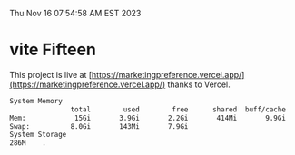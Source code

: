 Thu Nov 16 07:54:58 AM EST 2023

# vite Fifteen


This project is live at [https://marketingpreference.vercel.app/](https://marketingpreference.vercel.app/) thanks to Vercel.

```bash
System Memory
               total        used        free      shared  buff/cache   available
Mem:            15Gi       3.9Gi       2.2Gi       414Mi       9.9Gi        11Gi
Swap:          8.0Gi       143Mi       7.9Gi
System Storage
286M	.
